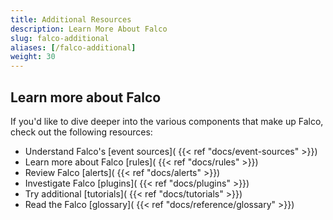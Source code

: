 ```yaml
---
title: Additional Resources
description: Learn More About Falco
slug: falco-additional
aliases: [/falco-additional]
weight: 30
---
```


## Learn more about Falco

If you'd like to dive deeper into the various components that make up Falco, check out the following resources:

* Understand Falco's [event sources]( {{< ref "docs/event-sources" >}})
* Learn more about Falco [rules]( {{< ref "docs/rules" >}})
* Review Falco [alerts]( {{< ref "docs/alerts" >}})
* Investigate Falco [plugins]( {{< ref "docs/plugins" >}})
* Try additional [tutorials]( {{< ref "docs/tutorials" >}})
* Read the Falco [glossary]( {{< ref "docs/reference/glossary" >}})
